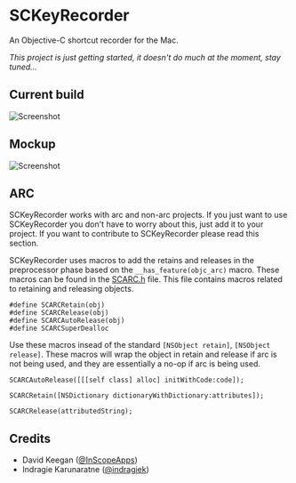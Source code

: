 # SCKeyRecorder

An Objective-C shortcut recorder for the Mac.

*This project is just getting started, it doesn't do much at the moment, stay tuned...*


## Current build

![Screenshot](https://github.com/InScopeApps/SCKeyRecorder/raw/master/screenshot.png)


## Mockup

![Screenshot](https://github.com/InScopeApps/SCKeyRecorder/raw/master/mockup.png)


## ARC

SCKeyRecorder works with arc and non-arc projects. If you just want to use SCKeyRecorder
you don't have to worry about this, just add it to your project. If you want to contribute
to SCKeyRecorder please read this section.

SCKeyRecorder uses macros to add the retains and releases in the preprocessor phase based on the
`__has_feature(objc_arc)` macro. These macros can be found in the
[SCARC.h](https://github.com/InScopeApps/SCKeyRecorder/raw/master/SCKeyRecorder/SCARC.h) file.
This file contains macros related to retaining and releasing objects.

    #define SCARCRetain(obj)
    #define SCARCRelease(obj)
    #define SCARCAutoRelease(obj)
    #define SCARCSuperDealloc

Use these macros insead of the standard `[NSObject retain]`, `[NSObject release]`.
These macros will wrap the object in retain and release if arc is not being used,
and they are essentially a no-op if arc is being used.

    SCARCAutoRelease([[[self class] alloc] initWithCode:code]);

    SCARCRetain([NSDictionary dictionaryWithDictionary:attributes]);

    SCARCRelease(attributedString);


## Credits

- David Keegan ([@InScopeApps](https://github.com/inscopeapps))
- Indragie Karunaratne ([@indragiek](https://github.com/indragiek))
